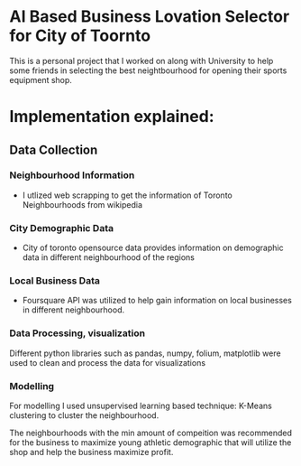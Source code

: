 # AI Based Business Lovation Selector for City of Toornto

This is a personal project that I worked on along with University to help some friends in selecting the best neightbourhood for opening their sports equipment shop.

# Implementation explained:
## Data Collection

### Neighbourhood Information
- I utlized web scrapping to get the information of Toronto Neighbourhoods from wikipedia

### City Demographic Data
- City of toronto opensource data provides information on demographic data in different neighbourhood of the regions

### Local Business Data

- Foursquare API was utilized to help gain information on local businesses in different neighbourhood.

### Data Processing, visualization

Different python libraries such as pandas, numpy, folium, matplotlib were used to clean and process the data for visualizations

### Modelling

For modelling I used unsupervised learning based technique: K-Means clustering to cluster the neighbourhood.

The neighbourhoods with the min amount of compeition was recommended for the business to maximize young athletic demographic that will utilize the shop and help the business maximize profit.
